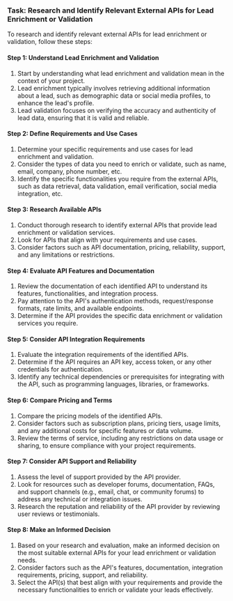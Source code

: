 

### Task: Research and Identify Relevant External APIs for Lead Enrichment or Validation

To research and identify relevant external APIs for lead enrichment or validation, follow these steps:

#### Step 1: Understand Lead Enrichment and Validation

1. Start by understanding what lead enrichment and validation mean in the context of your project.
2. Lead enrichment typically involves retrieving additional information about a lead, such as demographic data or social media profiles, to enhance the lead's profile.
3. Lead validation focuses on verifying the accuracy and authenticity of lead data, ensuring that it is valid and reliable.

#### Step 2: Define Requirements and Use Cases

1. Determine your specific requirements and use cases for lead enrichment and validation.
2. Consider the types of data you need to enrich or validate, such as name, email, company, phone number, etc.
3. Identify the specific functionalities you require from the external APIs, such as data retrieval, data validation, email verification, social media integration, etc.

#### Step 3: Research Available APIs

1. Conduct thorough research to identify external APIs that provide lead enrichment or validation services.
2. Look for APIs that align with your requirements and use cases.
3. Consider factors such as API documentation, pricing, reliability, support, and any limitations or restrictions.

#### Step 4: Evaluate API Features and Documentation

1. Review the documentation of each identified API to understand its features, functionalities, and integration process.
2. Pay attention to the API's authentication methods, request/response formats, rate limits, and available endpoints.
3. Determine if the API provides the specific data enrichment or validation services you require.

#### Step 5: Consider API Integration Requirements

1. Evaluate the integration requirements of the identified APIs.
2. Determine if the API requires an API key, access token, or any other credentials for authentication.
3. Identify any technical dependencies or prerequisites for integrating with the API, such as programming languages, libraries, or frameworks.

#### Step 6: Compare Pricing and Terms

1. Compare the pricing models of the identified APIs.
2. Consider factors such as subscription plans, pricing tiers, usage limits, and any additional costs for specific features or data volume.
3. Review the terms of service, including any restrictions on data usage or sharing, to ensure compliance with your project requirements.

#### Step 7: Consider API Support and Reliability

1. Assess the level of support provided by the API provider.
2. Look for resources such as developer forums, documentation, FAQs, and support channels (e.g., email, chat, or community forums) to address any technical or integration issues.
3. Research the reputation and reliability of the API provider by reviewing user reviews or testimonials.

#### Step 8: Make an Informed Decision

1. Based on your research and evaluation, make an informed decision on the most suitable external APIs for your lead enrichment or validation needs.
2. Consider factors such as the API's features, documentation, integration requirements, pricing, support, and reliability.
3. Select the API(s) that best align with your requirements and provide the necessary functionalities to enrich or validate your leads effectively.
